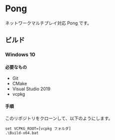 # Pong
ネットワークマルチプレイ対応 Pong です。

## ビルド

### Windows 10

#### 必要なもの

* Git
* CMake
* Visual Studio 2019
* vcpkg

#### 手順

このリポジトリをクローンして、以下のようにします。

```
set VCPKG_ROOT=[vcpkg フォルダ]
.\Build-x64.bat
```
